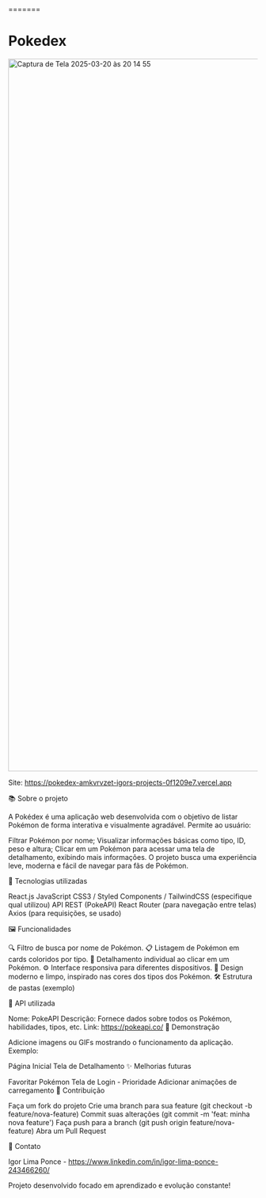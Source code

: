 =======
# Pokedex


<img width="1440" alt="Captura de Tela 2025-03-20 às 20 14 55" src="https://github.com/user-attachments/assets/c545078f-9442-4938-b953-bde92950c6ea" />

Site: https://pokedex-amkvrvzet-igors-projects-0f1209e7.vercel.app

📚 Sobre o projeto

A Pokédex é uma aplicação web desenvolvida com o objetivo de listar Pokémon de forma interativa e visualmente agradável.
Permite ao usuário:

Filtrar Pokémon por nome;
Visualizar informações básicas como tipo, ID, peso e altura;
Clicar em um Pokémon para acessar uma tela de detalhamento, exibindo mais informações.
O projeto busca uma experiência leve, moderna e fácil de navegar para fãs de Pokémon.

🚀 Tecnologias utilizadas

React.js
JavaScript
CSS3 / Styled Components / TailwindCSS (especifique qual utilizou)
API REST (PokeAPI)
React Router (para navegação entre telas)
Axios (para requisições, se usado)

🖼️ Funcionalidades

🔍 Filtro de busca por nome de Pokémon.
📋 Listagem de Pokémon em cards coloridos por tipo.
📄 Detalhamento individual ao clicar em um Pokémon.
⚙️ Interface responsiva para diferentes dispositivos.
🧹 Design moderno e limpo, inspirado nas cores dos tipos dos Pokémon.
🛠️ Estrutura de pastas (exemplo)

🔗 API utilizada

Nome: PokeAPI
Descrição: Fornece dados sobre todos os Pokémon, habilidades, tipos, etc.
Link: https://pokeapi.co/
📸 Demonstração

Adicione imagens ou GIFs mostrando o funcionamento da aplicação.
Exemplo:

Página Inicial	Tela de Detalhamento
✨ Melhorias futuras

 Favoritar Pokémon
 Tela de Login - Prioridade
 Adicionar animações de carregamento
🤝 Contribuição

Faça um fork do projeto
Crie uma branch para sua feature (git checkout -b feature/nova-feature)
Commit suas alterações (git commit -m 'feat: minha nova feature')
Faça push para a branch (git push origin feature/nova-feature)
Abra um Pull Request

📩 Contato

Igor Lima Ponce - https://www.linkedin.com/in/igor-lima-ponce-243466260/

Projeto desenvolvido focado em aprendizado e evolução constante!

